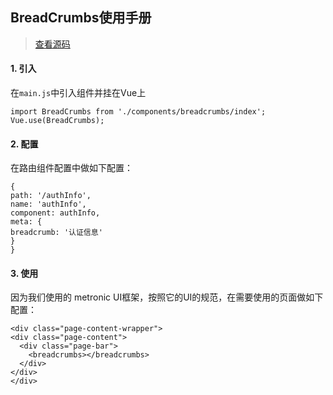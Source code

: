 ## BreadCrumbs使用手册
  > [查看源码](https://github.com/samturrell/vue-breadcrumbs)
  #### 1. 引入
  在`main.js`中引入组件并挂在Vue上
  ```
  import BreadCrumbs from './components/breadcrumbs/index';
  Vue.use(BreadCrumbs);
  ```
  #### 2. 配置
  在路由组件配置中做如下配置：
  ```
  {
  path: '/authInfo',
  name: 'authInfo',
  component: authInfo,
  meta: {
  breadcrumb: '认证信息'
  }
  }
  ```
  #### 3. 使用
  因为我们使用的 metronic UI框架，按照它的UI的规范，在需要使用的页面做如下配置：
  ```
<div class="page-content-wrapper">
  <div class="page-content">
    <div class="page-bar">
      <breadcrumbs></breadcrumbs>
    </div>
  </div>
</div>
  ```
